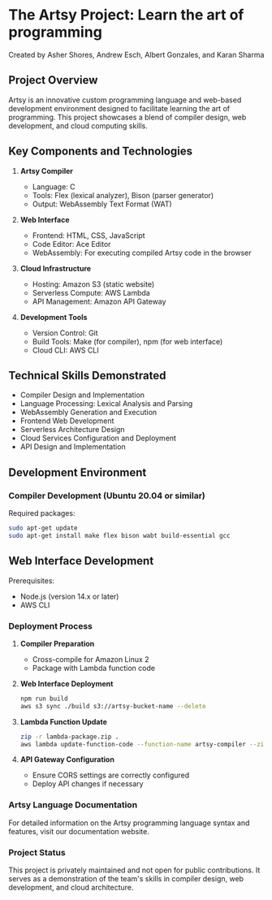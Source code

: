 # The Artsy Project: Learn the art of programming

Created by Asher Shores, Andrew Esch, Albert Gonzales, and Karan Sharma

## Project Overview

Artsy is an innovative custom programming language and web-based development environment designed to facilitate learning the art of programming. This project showcases a blend of compiler design, web development, and cloud computing skills.

## Key Components and Technologies

1. **Artsy Compiler**
   - Language: C
   - Tools: Flex (lexical analyzer), Bison (parser generator)
   - Output: WebAssembly Text Format (WAT)

2. **Web Interface**
   - Frontend: HTML, CSS, JavaScript
   - Code Editor: Ace Editor
   - WebAssembly: For executing compiled Artsy code in the browser

3. **Cloud Infrastructure**
   - Hosting: Amazon S3 (static website)
   - Serverless Compute: AWS Lambda
   - API Management: Amazon API Gateway

4. **Development Tools**
   - Version Control: Git
   - Build Tools: Make (for compiler), npm (for web interface)
   - Cloud CLI: AWS CLI

## Technical Skills Demonstrated

- Compiler Design and Implementation
- Language Processing: Lexical Analysis and Parsing
- WebAssembly Generation and Execution
- Frontend Web Development
- Serverless Architecture Design
- Cloud Services Configuration and Deployment
- API Design and Implementation

## Development Environment

### Compiler Development (Ubuntu 20.04 or similar)

Required packages:
```bash
sudo apt-get update
sudo apt-get install make flex bison wabt build-essential gcc
```

## Web Interface Development
Prerequisites:

- Node.js (version 14.x or later)
- AWS CLI

### Deployment Process

1. <strong>Compiler Preparation</strong>

    - Cross-compile for Amazon Linux 2
    - Package with Lambda function code


2. <strong>Web Interface Deployment</strong>

    ```bash
    npm run build
    aws s3 sync ./build s3://artsy-bucket-name --delete
    ```

3. <strong>Lambda Function Update</strong>

    ```bash
    zip -r lambda-package.zip .
    aws lambda update-function-code --function-name artsy-compiler --zip-file fileb://lambda-package.zip
    ```

4. <strong>API Gateway Configuration</strong>

    - Ensure CORS settings are correctly configured
    - Deploy API changes if necessary



### Artsy Language Documentation
For detailed information on the Artsy programming language syntax and features, visit our documentation website.

### Project Status
This project is privately maintained and not open for public contributions. It serves as a demonstration of the team's skills in compiler design, web development, and cloud architecture.
